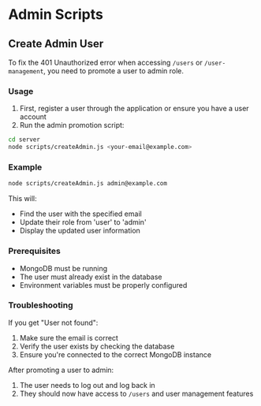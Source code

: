# Admin Scripts

## Create Admin User

To fix the 401 Unauthorized error when accessing `/users` or `/user-management`, you need to promote a user to admin role.

### Usage

1. First, register a user through the application or ensure you have a user account
2. Run the admin promotion script:

```bash
cd server
node scripts/createAdmin.js <your-email@example.com>
```

### Example

```bash
node scripts/createAdmin.js admin@example.com
```

This will:
- Find the user with the specified email
- Update their role from 'user' to 'admin'
- Display the updated user information

### Prerequisites

- MongoDB must be running
- The user must already exist in the database
- Environment variables must be properly configured

### Troubleshooting

If you get "User not found":
1. Make sure the email is correct
2. Verify the user exists by checking the database
3. Ensure you're connected to the correct MongoDB instance

After promoting a user to admin:
1. The user needs to log out and log back in
2. They should now have access to `/users` and user management features
